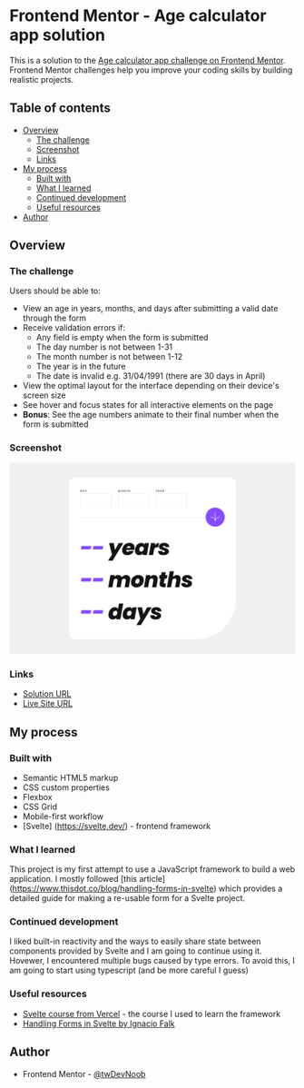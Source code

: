 # Frontend Mentor - Age calculator app solution

This is a solution to the
[Age calculator app challenge on Frontend Mentor](https://www.frontendmentor.io/challenges/age-calculator-app-dF9DFFpj-Q).
Frontend Mentor challenges help you improve your coding skills by building realistic projects.

## Table of contents

-   [Overview](#overview)
    -   [The challenge](#the-challenge)
    -   [Screenshot](#screenshot)
    -   [Links](#links)
-   [My process](#my-process)
    -   [Built with](#built-with)
    -   [What I learned](#what-i-learned)
    -   [Continued development](#continued-development)
    -   [Useful resources](#useful-resources)
-   [Author](#author)

## Overview

### The challenge

Users should be able to:

-   View an age in years, months, and days after submitting a valid date through the form
-   Receive validation errors if:
    -   Any field is empty when the form is submitted
    -   The day number is not between 1-31
    -   The month number is not between 1-12
    -   The year is in the future
    -   The date is invalid e.g. 31/04/1991 (there are 30 days in April)
-   View the optimal layout for the interface depending on their device's screen size
-   See hover and focus states for all interactive elements on the page
-   **Bonus**: See the age numbers animate to their final number when the form is submitted

### Screenshot

![](./src/lib/images/screenshot.png)

### Links

-   [Solution URL](https://github.com/c0dehamster/age-calculator-app)
-   [Live Site URL](https://age-calculator-app-ochre.vercel.app/)

## My process

### Built with

-   Semantic HTML5 markup
-   CSS custom properties
-   Flexbox
-   CSS Grid
-   Mobile-first workflow
-   [Svelte] (https://svelte.dev/) - frontend framework

### What I learned

This project is my first attempt to use a JavaScript framework to build a web application. I mostly followed [this
article] (https://www.thisdot.co/blog/handling-forms-in-svelte) which provides a detailed guide for making a re-usable
form for a Svelte project.

### Continued development

I liked built-in reactivity and the ways to easily share state between components provided by Svelte and I am going to
continue using it. Hovewer, I encountered multiple bugs caused by type errors. To avoid this, I am going to start using
typescript (and be more careful I guess)

### Useful resources

-   [Svelte course from Vercel](https://vercel.com/docs/beginner-sveltekit) - the course I used to learn the framework
-   [Handling Forms in Svelte by Ignacio Falk](https://www.thisdot.co/blog/handling-forms-in-svelte)

## Author

-   Frontend Mentor - [@twDevNoob](https://www.frontendmentor.io/profile/twDevNoob)
